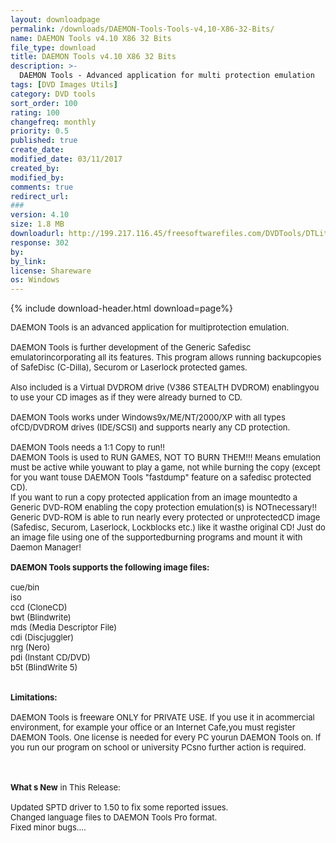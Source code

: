 ```yaml
---
layout: downloadpage
permalink: /downloads/DAEMON-Tools-Tools-v4,10-X86-32-Bits/
name: DAEMON Tools v4.10 X86 32 Bits
file_type: download
title: DAEMON Tools v4.10 X86 32 Bits
description: >-
  DAEMON Tools - Advanced application for multi protection emulation
tags: [DVD Images Utils]
category: DVD tools
sort_order: 100
rating: 100
changefreq: monthly
priority: 0.5
published: true
create_date:
modified_date: 03/11/2017
created_by:
modified_by:
comments: true
redirect_url:
###
version: 4.10
size: 1.8 MB
downloadurl: http://199.217.116.45/freesoftwarefiles.com/DVDTools/DTLiteInstaller(freesoftwarefiles.com).exe
response: 302
by:
by_link:
license: Shareware
os: Windows
---
```


{% include download-header.html download=page%}

<p style="fix-download-text !important">
<p><font size="2">DAEMON Tools is an advanced application for multiprotection emulation. <br />
<br />
DAEMON Tools is further development of the Generic Safedisc emulatorincorporating all its features. This program allows running backupcopies of SafeDisc (C-Dilla), Securom or Laserlock protected games.<br />
<br />
Also included is a Virtual DVDROM drive (V386 STEALTH DVDROM) enablingyou to use your CD images as if they were already burned to CD. <br />
<br />
DAEMON Tools works under Windows9x/ME/NT/2000/XP with all types ofCD/DVDROM drives (IDE/SCSI) and supports nearly any CD protection.<br />
<br />
DAEMON Tools needs a 1:1 Copy to run!! <br />
DAEMON Tools is used to RUN GAMES, NOT TO BURN THEM!!! Means emulation must be active while youwant to play a game, not while burning the copy (except for you want touse DAEMON Tools "fastdump" feature on a safedisc protected CD). <br />
If you want to run a copy protected application from an image mountedto a Generic DVD-ROM enabling the copy protection emulation(s) is NOTnecessary!! <br />
Generic DVD-ROM is able to run nearly every protected or unprotectedCD image (Safedisc, Securom, Laserlock, Lockblocks etc.) like it wasthe original CD! Just do an image file using one of the supportedburning programs and mount it with Daemon Manager! <br />
<br />
<span><strong>DAEMON Tools supports the following image files:</strong></span><br />
<br />
cue/bin <br />
iso <br />
ccd (CloneCD) <br />
bwt (Blindwrite) <br />
mds (Media Descriptor File) <br />
cdi (Discjuggler) <br />
nrg (Nero) <br />
pdi (Instant CD/DVD) <br />
b5t (BlindWrite 5) <br />
<br />
<br />
<span><strong>Limitations:</strong></span><br />
<br />
DAEMON Tools is freeware ONLY for PRIVATE USE. If you use it in acommercial environment, for example your office or an Internet Cafe,you must register DAEMON Tools. One license is needed for every PC yourun DAEMON Tools on. If you run our program on school or university PCsno further action is required.<br />
</font></p>
<div class="celltext_big"><br />
<br />
<font size="2"><strong>What s New</strong> in This Release:<br />
<br />
Updated SPTD driver to 1.50 to fix some reported issues. <br />
Changed language files to DAEMON Tools Pro format. <br />
Fixed minor bugs....</font></div></p>
